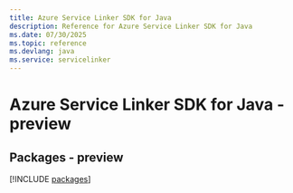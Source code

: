 ```yaml
---
title: Azure Service Linker SDK for Java
description: Reference for Azure Service Linker SDK for Java
ms.date: 07/30/2025
ms.topic: reference
ms.devlang: java
ms.service: servicelinker
---
```

# Azure Service Linker SDK for Java - preview
## Packages - preview
[!INCLUDE [packages](service-linker-index.md)]